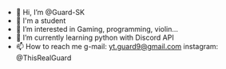 - 👋 Hi, I’m @Guard-SK
- 🎒 I'm a student
- 👀 I’m interested in Gaming, programming, violin...
- 🌱 I’m currently learning python with Discord API
- 📫 How to reach me g-mail: yt.guard9@gmail.com instagram: @ThisRealGuard

<!---
Guard-SK/Guard-SK is a ✨ special ✨ repository because its `README.md` (this file) appears on your GitHub profile.
You can click the Preview link to take a look at your changes.
--->
